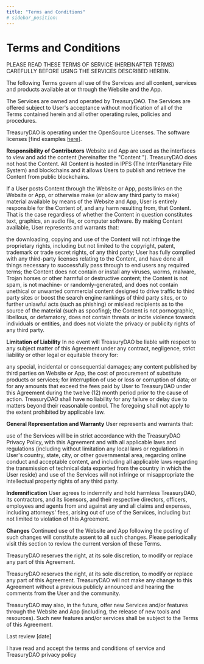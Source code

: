 ```yaml
---
title: "Terms and Conditions"
# sidebar_position:
---
```


# Terms and Conditions

PLEASE READ THESE TERMS OF SERVICE (HEREINAFTER TERMS) CAREFULLY BEFORE USING THE SERVICES DESCRIBED HEREIN.

The following Terms govern all use of the Services and all content, services and products available at or through the Website and the App.

The Services are owned and operated by TreasuryDAO. The Services are offered subject to User's acceptance without modification of all of the Terms contained herein and all other operating rules, policies and procedures.

TreasuryDAO is operating under the OpenSource Licenses. The software licenses [find examples [here](https://choosealicense.com/)].

**Responsibility of Contributors**
Website and App are used as the interfaces to view and add the content (hereinafter the "Content "). TreasuryDAO does not host the Content. All Content is hosted in IPFS (The InterPlanetary File System) and blockchains and it allows Users to publish and retrieve the Content from public blockchains.

If a User posts Content through the Website or App, posts links on the Website or App, or otherwise make (or allow any third party to make) material available by means of the Website and App, User is entirely responsible for the Content of, and any harm resulting from, that Content. That is the case regardless of whether the Content in question constitutes text, graphics, an audio file, or computer software. By making Content available, User represents and warrants that:

the downloading, copying and use of the Content will not infringe the proprietary rights, including but not limited to the copyright, patent, trademark or trade secret rights, of any third party;
User has fully complied with any third-party licenses relating to the Content, and have done all things necessary to successfully pass through to end users any required terms;
the Content does not contain or install any viruses, worms, malware, Trojan horses or other harmful or destructive content;
the Content is not spam, is not machine- or randomly-generated, and does not contain unethical or unwanted commercial content designed to drive traffic to third party sites or boost the search engine rankings of third party sites, or to further unlawful acts (such as phishing) or mislead recipients as to the source of the material (such as spoofing);
the Content is not pornographic, libellous, or defamatory, does not contain threats or incite violence towards individuals or entities, and does not violate the privacy or publicity rights of any third party.

**Limitation of Liability**
In no event will TreasuryDAO be liable with respect to any subject matter of this Agreement under any contract, negligence, strict liability or other legal or equitable theory for:

any special, incidental or consequential damages;
any content published by third parties on Website or App,
the cost of procurement of substitute products or services;
for interruption of use or loss or corruption of data; or
for any amounts that exceed the fees paid by User to TreasuryDAO under this Agreement during the twelve (12) month period prior to the cause of action.
TreasuryDAO shall have no liability for any failure or delay due to matters beyond their reasonable control. The foregoing shall not apply to the extent prohibited by applicable law.

**General Representation and Warranty**
User represents and warrants that:

use of the Services will be in strict accordance with the TreasuryDAO Privacy Policy, with this Agreement and with all applicable laws and regulations (including without limitation any local laws or regulations in User's country, state, city, or other governmental area, regarding online conduct and acceptable content, and including all applicable laws regarding the transmission of technical data exported from the country in which the User reside) and
use of the Services will not infringe or misappropriate the intellectual property rights of any third party.

**Indemnification**
User agrees to indemnify and hold harmless TreasuryDAO, its contractors, and its licensors, and their respective directors, officers, employees and agents from and against any and all claims and expenses, including attorneys' fees, arising out of use of the Services, including but not limited to violation of this Agreement.

**Changes**
Continued use of the Website and App following the posting of such changes will constitute assent to all such changes. Please periodically visit this section to review the current version of these Terms.

TreasuryDAO reserves the right, at its sole discretion, to modify or replace any part of this Agreement.

TreasuryDAO reserves the right, at its sole discretion, to modify or replace any part of this Agreement. TreasuryDAO will not make any change to this Agreement without a previous publicly announced and hearing the comments from the User and the community.

TreasuryDAO may also, in the future, offer new Services and/or features through the Website and App (including, the release of new tools and resources). Such new features and/or services shall be subject to the Terms of this Agreement.

Last review [date]

I have read and accept the terms and conditions of service and TreasuryDAO privacy policy
